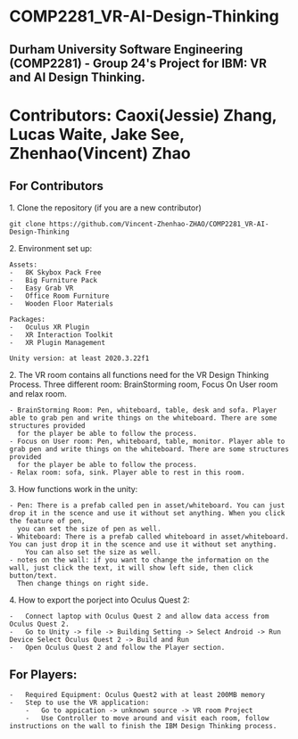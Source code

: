 #   COMP2281_VR-AI-Design-Thinking
##  Durham University Software Engineering (COMP2281) - Group 24's Project for IBM: VR and AI Design Thinking.
#   Contributors: Caoxi(Jessie) Zhang, Lucas Waite, Jake See, Zhenhao(Vincent) Zhao

## For Contributors

1\. Clone the repository (if you are a new contributor)

    git clone https://github.com/Vincent-Zhenhao-ZHAO/COMP2281_VR-AI-Design-Thinking
2\. Environment set up:

    Assets:
    -   8K Skybox Pack Free
    -   Big Furniture Pack
    -   Easy Grab VR
    -   Office Room Furniture
    -   Wooden Floor Materials
    
    Packages:
    -   Oculus XR Plugin
    -   XR Interaction Toolkit
    -   XR Plugin Management
    
    Unity version: at least 2020.3.22f1
    
    
2\. The VR room contains all functions need for the VR Design Thinking Process. Three different room: BrainStorming room, Focus On User room and relax room.
    
    - BrainStorming Room: Pen, whiteboard, table, desk and sofa. Player able to grab pen and write things on the whiteboard. There are some structures provided
      for the player be able to follow the process.
    - Focus on User room: Pen, whiteboard, table, monitor. Player able to grab pen and write things on the whiteboard. There are some structures provided
      for the player be able to follow the process.
    - Relax room: sofa, sink. Player able to rest in this room.
    
3\. How functions work in the unity:

    - Pen: There is a prefab called pen in asset/whiteboard. You can just drop it in the scence and use it without set anything. When you click the feature of pen,
      you can set the size of pen as well.
    - Whiteboard: There is a prefab called whiteboard in asset/whiteboard. You can just drop it in the scence and use it without set anything. 
        You can also set the size as well.
    - notes on the wall: if you want to change the information on the wall, just click the text, it will show left side, then click button/text. 
      Then change things on right side.

4\. How to export the porject into Oculus Quest 2:

    -   Connect laptop with Oculus Quest 2 and allow data access from Oculus Quest 2.
    -   Go to Unity -> file -> Building Setting -> Select Android -> Run Device Select Oculus Quest 2 -> Build and Run
    -   Open Oculus Quest 2 and follow the Player section.

## For Players:
    -   Required Equipment: Oculus Quest2 with at least 200MB memory
    -   Step to use the VR application:
        -   Go to appication -> unknown source -> VR room Project
        -   Use Controller to move around and visit each room, follow instructions on the wall to finish the IBM Design Thinking process.
    
    
